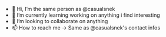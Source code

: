 - 👋 Hi, I’m the same person as @casualsnek
- 🌱 I’m currently learning working on anything i find interesting
- 💞️ I’m looking to collaborate on anything
- 📫 How to reach me -> Same as @casualsnek's contact infos

<!---
sbinind/sbinind is a ✨ special ✨ repository because its `README.md` (this file) appears on your GitHub profile.
You can click the Preview link to take a look at your changes.
--->

